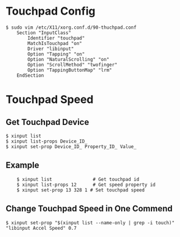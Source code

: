 # Touchpad Config
    $ sudo vim /etc/X11/xorg.conf.d/90-thuchpad.conf
        Section "InputClass"
            Identifier "touchpad"
            MatchIsTouchpad "on"
            Driver "libinput"
            Option "Tapping" "on"
            Option "NaturalScrolling" "on"
            Option "ScrollMethod" "twofinger"
            Option "TappingButtonMap" "lrm"
        EndSection

# Touchpad Speed
## Get Touchpad Device
	$ xinput list
	$ xinput list-props Device_ID_
	$ xinput set-prop Device_ID_ Property_ID_ Value_
## Example
		$ xinput list				# Get touchpad id
		$ xinput list-props 12		# Get speed property id
		$ xinput set-prop 13 328 1 # Set touchpad speed
## Change Touchpad Speed in One Commend
    $ xinput set-prop "$(xinput list --name-only | grep -i touch)" "libinput Accel Speed" 0.7
